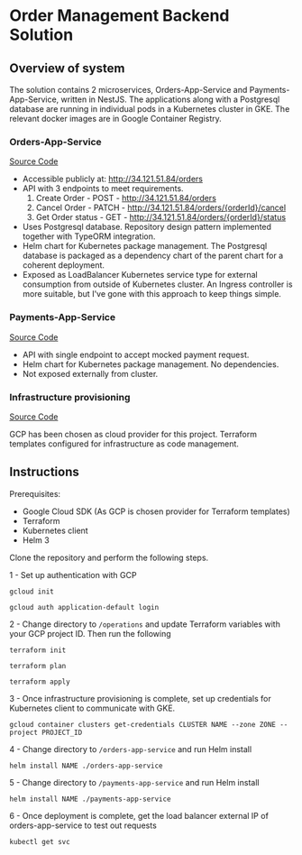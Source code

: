 # Order Management Backend Solution

## Overview of system

The solution contains 2 microservices, Orders-App-Service and Payments-App-Service, written in NestJS. The applications along with a Postgresql database are running in individual pods in a Kubernetes cluster in GKE. The relevant docker images are in Google Container Registry.

### Orders-App-Service

[Source Code](./orders-app-service)

- Accessible publicly at: http://34.121.51.84/orders
- API with 3 endpoints to meet requirements.
   1. Create Order - POST - http://34.121.51.84/orders
   2. Cancel Order - PATCH - http://34.121.51.84/orders/{orderId}/cancel
   3. Get Order status - GET - http://34.121.51.84/orders/{orderId}/status
- Uses Postgresql database. Repository design pattern implemented together with TypeORM integration.
- Helm chart for Kubernetes package management. The Postgresql database is packaged as a dependency chart of the parent chart for a coherent deployment.
- Exposed as LoadBalancer Kubernetes service type for external consumption from outside of Kubernetes cluster. An Ingress controller is more suitable, but I've gone with this approach to keep things simple.

### Payments-App-Service
[Source Code](./payments-app-service)

- API with single endpoint to accept mocked payment request.
- Helm chart for Kubernetes package management. No dependencies.
- Not exposed externally from cluster.


### Infrastructure provisioning
[Source Code](./operations)

GCP has been chosen as cloud provider for this project. Terraform templates configured for infrastructure as code management. 

## Instructions

Prerequisites:
- Google Cloud SDK (As GCP is chosen provider for Terraform templates)
- Terraform
- Kubernetes client
- Helm 3

Clone the repository and perform the following steps.

1 - Set up authentication with GCP

```
gcloud init

gcloud auth application-default login
```


2 - Change directory to `/operations` and update Terraform variables with your GCP project ID. Then run the following

```
terraform init

terraform plan

terraform apply
```

3 - Once infrastructure provisioning is complete, set up credentials for Kubernetes client to communicate with GKE.

```
gcloud container clusters get-credentials CLUSTER NAME --zone ZONE --project PROJECT_ID
```

4 - Change directory to `/orders-app-service` and run Helm install
```
helm install NAME ./orders-app-service
```

5 - Change directory to `/payments-app-service` and run Helm install
```
helm install NAME ./payments-app-service
```

6 - Once deployment is complete, get the load balancer external IP of orders-app-service to test out requests

```
kubectl get svc
```

